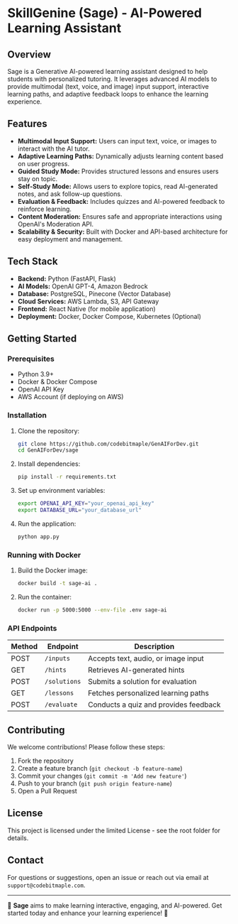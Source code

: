 # SkillGenine (Sage) - AI-Powered Learning Assistant

## Overview
Sage is a Generative AI-powered learning assistant designed to help students with personalized tutoring. It leverages advanced AI models to provide multimodal (text, voice, and image) input support, interactive learning paths, and adaptive feedback loops to enhance the learning experience.

## Features
- **Multimodal Input Support:** Users can input text, voice, or images to interact with the AI tutor.
- **Adaptive Learning Paths:** Dynamically adjusts learning content based on user progress.
- **Guided Study Mode:** Provides structured lessons and ensures users stay on topic.
- **Self-Study Mode:** Allows users to explore topics, read AI-generated notes, and ask follow-up questions.
- **Evaluation & Feedback:** Includes quizzes and AI-powered feedback to reinforce learning.
- **Content Moderation:** Ensures safe and appropriate interactions using OpenAI's Moderation API.
- **Scalability & Security:** Built with Docker and API-based architecture for easy deployment and management.

## Tech Stack
- **Backend:** Python (FastAPI, Flask)
- **AI Models:** OpenAI GPT-4, Amazon Bedrock
- **Database:** PostgreSQL, Pinecone (Vector Database)
- **Cloud Services:** AWS Lambda, S3, API Gateway
- **Frontend:** React Native (for mobile application)
- **Deployment:** Docker, Docker Compose, Kubernetes (Optional)

## Getting Started
### Prerequisites
- Python 3.9+
- Docker & Docker Compose
- OpenAI API Key
- AWS Account (if deploying on AWS)

### Installation
1. Clone the repository:
   ```sh
   git clone https://github.com/codebitmaple/GenAIForDev.git
   cd GenAIForDev/sage
   ```
2. Install dependencies:
   ```sh
   pip install -r requirements.txt
   ```
3. Set up environment variables:
   ```sh
   export OPENAI_API_KEY="your_openai_api_key"
   export DATABASE_URL="your_database_url"
   ```
4. Run the application:
   ```sh
   python app.py
   ```

### Running with Docker
1. Build the Docker image:
   ```sh
   docker build -t sage-ai .
   ```
2. Run the container:
   ```sh
   docker run -p 5000:5000 --env-file .env sage-ai
   ```

### API Endpoints
| Method | Endpoint | Description |
|--------|---------|-------------|
| POST | `/inputs` | Accepts text, audio, or image input |
| GET | `/hints` | Retrieves AI-generated hints |
| POST | `/solutions` | Submits a solution for evaluation |
| GET | `/lessons` | Fetches personalized learning paths |
| POST | `/evaluate` | Conducts a quiz and provides feedback |

## Contributing
We welcome contributions! Please follow these steps:
1. Fork the repository
2. Create a feature branch (`git checkout -b feature-name`)
3. Commit your changes (`git commit -m 'Add new feature'`)
4. Push to your branch (`git push origin feature-name`)
5. Open a Pull Request

## License
This project is licensed under the limited License - see the root folder for details.

## Contact
For questions or suggestions, open an issue or reach out via email at `support@codebitmaple.com`.

---
🚀 **Sage** aims to make learning interactive, engaging, and AI-powered. Get started today and enhance your learning experience! 🚀
